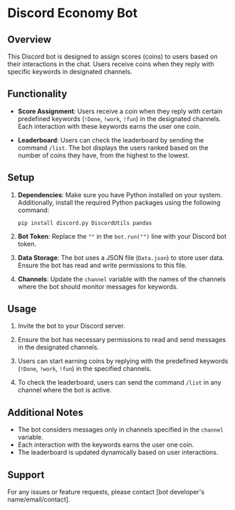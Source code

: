# Discord Economy Bot

## Overview

This Discord bot is designed to assign scores (coins) to users based on their interactions in the chat. Users receive coins when they reply with specific keywords in designated channels.

## Functionality

- **Score Assignment**: Users receive a coin when they reply with certain predefined keywords (`!Done`, `!work`, `!fun`) in the designated channels. Each interaction with these keywords earns the user one coin.

- **Leaderboard**: Users can check the leaderboard by sending the command `/list`. The bot displays the users ranked based on the number of coins they have, from the highest to the lowest.

## Setup

1. **Dependencies**: Make sure you have Python installed on your system. Additionally, install the required Python packages using the following command:

   ```
   pip install discord.py DiscordUtils pandas
   ```

2. **Bot Token**: Replace the `""` in the `bot.run("")` line with your Discord bot token.

3. **Data Storage**: The bot uses a JSON file (`Data.json`) to store user data. Ensure the bot has read and write permissions to this file.

4. **Channels**: Update the `channel` variable with the names of the channels where the bot should monitor messages for keywords.

## Usage

1. Invite the bot to your Discord server.

2. Ensure the bot has necessary permissions to read and send messages in the designated channels.

3. Users can start earning coins by replying with the predefined keywords (`!Done`, `!work`, `!fun`) in the specified channels.

4. To check the leaderboard, users can send the command `/list` in any channel where the bot is active.

## Additional Notes

- The bot considers messages only in channels specified in the `channel` variable.
- Each interaction with the keywords earns the user one coin.
- The leaderboard is updated dynamically based on user interactions.

## Support

For any issues or feature requests, please contact [bot developer's name/email/contact].
